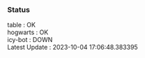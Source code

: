 ### Status


table : OK  
hogwarts : OK  
icy-bot : DOWN  
Latest Update : 2023-10-04 17:06:48.383395
